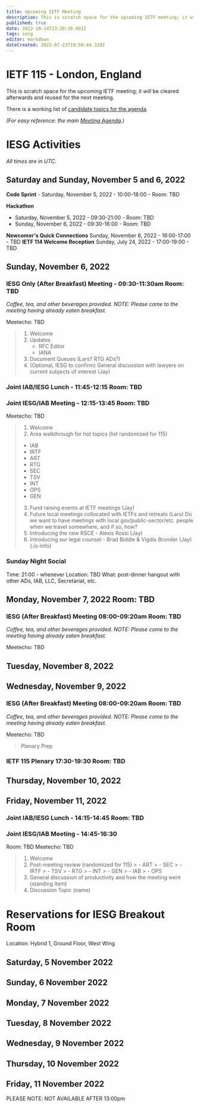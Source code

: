 ```yaml
---
title: Upcoming IETF Meeting
description: This is scratch space for the upcoming IETF meeting; it will be cleared afterwards and reused for the next meeting. 
published: true
date: 2022-10-14T23:20:10.601Z
tags: iesg
editor: markdown
dateCreated: 2022-07-23T19:50:44.319Z
---
```


# IETF 115 - London, England
This is scratch space for the upcoming IETF meeting; it *will* be cleared afterwards and reused for the next meeting. 

There is a working list of [candidate topics for the agenda](/group/iesg/MeetingTopics).

*(For easy reference: the main [Meeting Agenda](https://datatracker.ietf.org/meeting/115/agenda).)*

# IESG Activities
*All times are in UTC.* 

## Saturday and Sunday, November 5 and 6, 2022

**Code Sprint** - Saturday, November 5, 2022 - 10:00-18:00 - Room: TBD

**Hackathon**
  - Saturday, November 5, 2022 - 09:30-21:00 - Room: TBD
  - Sunday, November 6, 2022 - 09:30-16:00 - Room: TBD 

**Newcomer's Quick Connections** Sunday, November 6, 2022 - 16:00-17:00 - TBD
**IETF 114 Welcome Reception** Sunday, July 24, 2022 - 17:00-19:00 - TBD

## Sunday, November 6, 2022

### IESG Only (After Breakfast) Meeting - 09:30-11:30am Room: TBD

*Coffee, tea, and other beverages provided. NOTE: Please come to the meeting having already eaten breakfast.*

Meetecho: TBD

>   1. Welcome
>   2. Updates
>      - RFC Editor
>      - IANA
>   3. Document Queues (Lars? RTG ADs?)
>   4. (Optional, IESG to confirm) General discussion with lawyers on current subjects of interest (Jay)

### Joint IAB/IESG Lunch - 11:45-12:15 Room: TBD

### Joint IESG/IAB Meeting - 12:15-13:45 Room: TBD
Meetecho: TBD

> 1. Welcome
> 2. Area walkthrough for hot topics (list randomized for 115)
> - IAB
> - IRTF
> - ART
> - RTG
> - SEC
> - TSV
> - INT
> - OPS
> - GEN 
> 3. Fund raising events at IETF meetings (Jay)
> 3. Future local meetings collocated with IETFs and retreats (Lars)
>    Do we want to have meetings with local gov/public-sector/etc. people when we travel somewhere, and if so, how?
> 4. Introducing the new RSCE - Alexis Rossi (Jay)
> 5. Introducing our legal counsel - Brad Biddle & Vigdis Bronder (Jay)
{.is-info}


 ### Sunday Night Social

   Time: 21:00 - whenever
   Location: TBD
   What: post-dinner hangout with other ADs, IAB, LLC, Secretariat, etc. 

## Monday, November 7, 2022 Room: TBD


### IESG (After Breakfast) Meeting 08:00-09:20am Room: TBD	

*Coffee, tea, and other beverages provided. NOTE: Please come to the meeting having already eaten breakfast.*

Meetecho: TBD

## Tuesday, November 8, 2022

  
## Wednesday, November 9, 2022


### IESG (After Breakfast) Meeting 08:00-09:20am Room: TBD	

*Coffee, tea, and other beverages provided. NOTE: Please come to the meeting having already eaten breakfast.*

Meetecho: TBD

>    Plenary Prep

### IETF 115 Plenary 17:30-19:30 Room: TBD

## Thursday, November 10, 2022

## Friday, November 11, 2022 
### Joint IAB/IESG Lunch - 14:15-14:45 Room: TBD
### Joint IESG/IAB Meeting - 14:45-16:30
Room: TBD
Meetecho: TBD

>  1.  Welcome
>  2.  Post-meeting review (randomized for 115)
    > - ART
    > - SEC
    > - IRTF
    > - TSV
    > - RTG
    > - INT
    > - GEN
    > - IAB
    > - OPS
>  3.  General discussion of productivity and how the meeting went	 (standing item)
>  4.  Discussion Topic (name)


# Reservations for IESG Breakout Room

Location: Hybrid 1, Ground Floor, West Wing 

## Saturday, 5 November 2022

  

## Sunday, 6 November 2022


## Monday, 7 November 2022

  

## Tuesday, 8 November 2022



## Wednesday, 9 November 2022

	 

## Thursday, 10 November 2022

## Friday, 11 November 2022

   PLEASE NOTE: NOT AVAILABLE AFTER 13:00pm 
